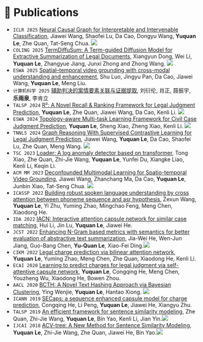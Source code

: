 # 📝 Publications 


- ``ICLR 2025`` [Neural Causal Graph for Interpretable and Intervenable Classification](https://openreview.net/forum?id=nmvmPIi185), Jiawei Wang, Shaofei Lu, Da Cao, Dongyu Wang, **Yuquan Le**, Zhe Quan, Tat-Seng Chua. [![](https://img.shields.io/badge/GitHub-white?style=flat&logo=github&logoColor=black&color=white)](https://github.com/JaveyWang/NCG)
- ``COLING 2025`` [TermDiffuSum: A Term-guided Diffusion Model for Extractive Summarization of Legal Documents](https://aclanthology.org/2025.coling-main.216.pdf), Xiangyun Dong, Wei Li, **Yuquan Le**, Zhangyue Jiang, Junxi Zhong and Zhong Wang. [![](https://img.shields.io/badge/GitHub-white?style=flat&logo=github&logoColor=black&color=white)](https://github.com/huaand/TermDiffuSum-)
- ``ESWA 2025`` [Spatial–temporal video grounding with cross-modal understanding and enhancement](https://www.sciencedirect.com/science/article/pii/S0957417425002726), Shu Luo, Jingyu Pan, Da Cao, Jiawei Wang, **Yuquan Le**, Meng Liu.
- ``计算机科学 2025`` [辅助判决的案情要素关联与证据提取](https://cstj.cqvip.com/Qikan/Article/Detail?id=7200136843), 刘衍伦, 肖正, 聂振宇, **乐雨泉**, 李肯立
- ``TALSP 2024`` [R&sup2;: A Novel Recall & Ranking Framework for Legal Judgment Prediction](https://ieeexplore.ieee.org/abstract/document/10439618/), **Yuquan Le**, Zhe Quan, Jiawei Wang, Da Cao, Kenli Li. [![](https://img.shields.io/badge/GitHub-white?style=flat&logo=github&logoColor=black&color=white)](https://yuquanle.github.io/RR-homepage/)
- ``ESWA 2024`` [Topology-aware Multi-task Learning Framework for Civil Case Judgment Prediction](https://www.sciencedirect.com/science/article/pii/S0957417423026052), **Yuquan Le**, Sheng Xiao, Zheng Xiao, Kenli Li. [![](https://img.shields.io/badge/GitHub-white?style=flat&logo=github&logoColor=black&color=white)](https://yuquanle.github.io/tml-homepage/)
- ``TNNLS 2024`` [Graph Reasoning With Supervised Contrastive Learning for Legal Judgment Prediction](https://ieeexplore.ieee.org/abstract/document/10378955/), Jiawei Wang, **Yuquan Le**, Da Cao, Shaofei Lu, Zhe Quan, Meng Wang. [![](https://img.shields.io/badge/GitHub-white?style=flat&logo=github&logoColor=black&color=white)](https://paperpreview.wixsite.com/grascl)
- ``TSC 2023`` [Loader: A log anomaly detector based on transformer](https://ieeexplore.ieee.org/abstract/document/10138083/), Tong Xiao, Zhe Quan, Zhi-Jie Wang, **Yuquan Le**, Yunfei Du, Xiangke Liao, Kenli Li, Keqin Li.
- ``ACM MM 2023`` [Deconfounded Multimodal Learning for Spatio-temporal Video Grounding](https://dl.acm.org/doi/abs/10.1145/3581783.3613822), Jiawei Wang, Zhanchang Ma, Da Cao, **Yuquan Le**, Junbin Xiao, Tat-Seng Chua. [![](https://img.shields.io/badge/GitHub-white?style=flat&logo=github&logoColor=black&color=white)](https://github.com/mzc700/DML_STVG)
- ``ICASSP 2022`` [Building robust spoken language understanding by cross attention between phoneme sequence and asr hypothesis](https://ieeexplore.ieee.org/abstract/document/9747198/), Zexun Wang, **Yuquan Le**, Yi Zhu, Yuming Zhao, Mingchao Feng, Meng Chen, Xiaodong He.
- ``IDA 2022`` [IACN: Interactive attention capsule network for similar case matching](https://content.iospress.com/articles/intelligent-data-analysis/ida205632), Hui Li, Jin Lu, **Yuquan Le**, Jiawei He.
- ``JCST 2022`` [Enhancing N-Gram based metrics with semantics for better evaluation of abstractive text summarization](https://link.springer.com/article/10.1007/s11390-022-2125-6), Jia-Wei He, Wen-Jun Jiang, Guo-Bang Chen, **Yu-Quan Le**, Xiao-Fei Ding.[![](https://img.shields.io/badge/GitHub-white?style=flat&logo=github&logoColor=black&color=white)](https://github.com/joewellhe/ENMS)
- ``CIKM 2022`` [Legal charge prediction via bilinear attention network](https://dl.acm.org/doi/abs/10.1145/3511808.3557379), **Yuquan Le**, Yuming Zhao, Meng Chen, Zhe Quan, Xiaodong He, Kenli Li.
- ``ECAI 2020`` [Learning to predict charges for legal judgment via self-attentive capsule network](https://ebooks.iospress.nl/volumearticle/55090), **Yuquan Le**, Congqing He, Meng Chen, Youzheng Wu, Xiaodong He, Bowen Zhou.
- ``AACL 2020`` [BCTH: A Novel Text Hashing Approach via Bayesian Clustering](https://aclanthology.org/2020.aacl-main.7/), Ying Wenjie, **Yuquan Le**, Hantao Xiong. [![](https://img.shields.io/badge/GitHub-white?style=flat&logo=github&logoColor=black&color=white)](https://github.com/myazi/SemHash/tree/master)
- ``ICANN 2019`` [SECaps: a sequence enhanced capsule model for charge prediction](https://link.springer.com/chapter/10.1007/978-3-030-30490-4_19), Congqing He, Li Peng, **Yuquan Le**, Jiawei He, Xiangyu Zhu.
- ``TALSP 2019`` [An efficient framework for sentence similarity modeling](https://ieeexplore.ieee.org/abstract/document/8642425/), Zhe Quan, Zhi-Jie Wang, **Yuquan Le**, Bin Yao, Kenli Li, Jian Yin.[![](https://img.shields.io/badge/GitHub-white?style=flat&logo=github&logoColor=black&color=white)](https://github.com/yuquanle/Sentence-similarity-modeling)
- ``IJCAI 2018`` [ACV-tree: A New Method for Sentence Similarity Modeling](https://www.ijcai.org/proceedings/2018/0575.pdf), **Yuquan Le**, Zhi-Jie Wang, Zhe Quan, Jiawei He, Bin Yao.[![](https://img.shields.io/badge/GitHub-white?style=flat&logo=github&logoColor=black&color=white)](https://github.com/yuquanle/Sentence-similarity-modeling)
